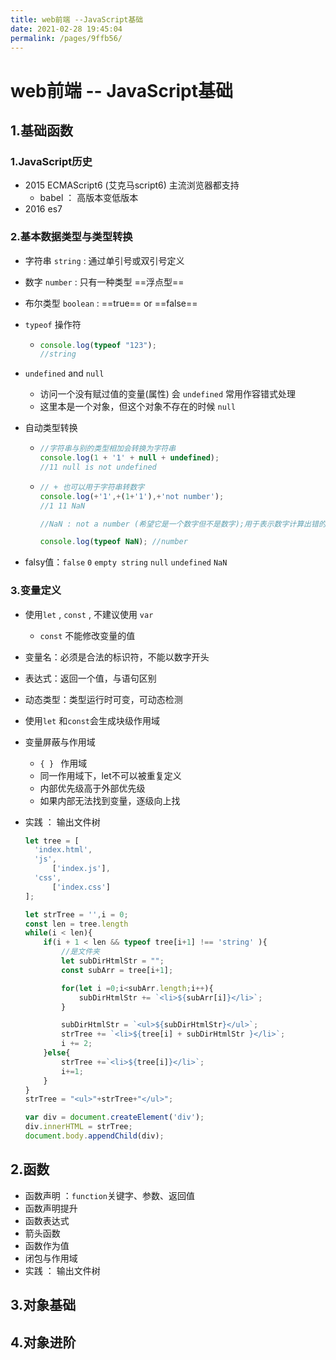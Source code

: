```yaml
---
title: web前端 --JavaScript基础
date: 2021-02-28 19:45:04
permalink: /pages/9ffb56/
---
```

# web前端 -- JavaScript基础


## 1.基础函数

### 1.JavaScript历史

* 2015 ECMAScript6 (艾克马script6) 主流浏览器都支持
  * babel ： 高版本变低版本
* 2016 es7

### 2.基本数据类型与类型转换

* 字符串 `string` : 通过单引号或双引号定义

* 数字 `number` : 只有一种类型 ==浮点型==

* 布尔类型 `boolean` : ==true== or ==false==

* `typeof` 操作符

  * ```js
    console.log(typeof "123");
    //string
    ```

* `undefined` and `null`

  * 访问一个没有赋过值的变量(属性) 会 `undefined`  常用作容错式处理
  * 这里本是一个对象，但这个对象不存在的时候 `null`

* 自动类型转换

  * ```js
    //字符串与别的类型相加会转换为字符串
    console.log(1 + '1' + null + undefined);
    //11 null is not undefined
    ```

  * ```js
    // + 也可以用于字符串转数字
    console.log(+'1',+(1+'1'),+'not number');
    //1 11 NaN
    
    //NaN : not a number (希望它是一个数字但不是数字);用于表示数字计算出错的处理
    
    console.log(typeof NaN); //number
    ```

* falsy值：`false` `0` `empty string` `null` `undefined` `NaN`

### 3.变量定义

* 使用`let` , `const` , 不建议使用 `var`

  * `const` 不能修改变量的值

* 变量名：必须是合法的标识符，不能以数字开头

* 表达式：返回一个值，与语句区别

* 动态类型：类型运行时可变，可动态检测

* 使用`let` 和`const`会生成块级作用域

* 变量屏蔽与作用域

  * `{ } ` 作用域
  * 同一作用域下，let不可以被重复定义
  * 内部优先级高于外部优先级
  * 如果内部无法找到变量，逐级向上找

* 实践 ： 输出文件树

  ```js
  let tree = [
  	'index.html',
  	'js',
  		['index.js'],
  	'css',
  		['index.css']
  ];
  
  let strTree = '',i = 0;
  const len = tree.length
  while(i < len){
      if(i + 1 < len && typeof tree[i+1] !== 'string' ){
          //是文件夹
          let subDirHtmlStr = "";
          const subArr = tree[i+1];
  
          for(let i =0;i<subArr.length;i++){
              subDirHtmlStr += `<li>${subArr[i]}</li>`;
          }
  
          subDirHtmlStr = `<ul>${subDirHtmlStr}</ul>`;
          strTree += `<li>${tree[i] + subDirHtmlStr }</li>`;
          i += 2;
      }else{
          strTree +=`<li>${tree[i]}</li>`;
          i+=1;
      }
  }
  strTree = "<ul>"+strTree+"</ul>";
  
  var div = document.createElement('div');
  div.innerHTML = strTree;
  document.body.appendChild(div);
  ```

## 2.函数

* 函数声明 ：`function`关键字、参数、返回值
* 函数声明提升
* 函数表达式
* 箭头函数
* 函数作为值
* 闭包与作用域
* 实践 ： 输出文件树

## 3.对象基础





## 4.对象进阶





